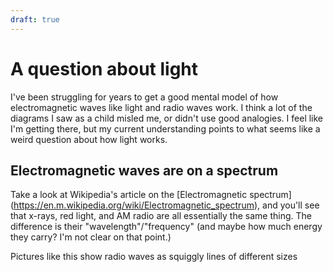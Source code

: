 ```yaml
---
draft: true
---
```


# A question about light

I've been struggling for years to get a good mental model of how electromagnetic waves like light and radio waves work. I think a lot of the diagrams I saw as a child misled me, or didn't use good analogies. I feel like I'm getting there, but my current understanding points to what seems like a weird question about how light works.

## Electromagnetic waves are on a spectrum

Take a look at Wikipedia's article on the [Electromagnetic spectrum] (https://en.m.wikipedia.org/wiki/Electromagnetic_spectrum), and you'll see that x-rays, red light, and AM radio are all essentially the same thing. The difference is their "wavelength"/"frequency" (and maybe how much energy they carry? I'm not clear on that point.)

Pictures like this show radio waves as squiggly lines of different sizes
